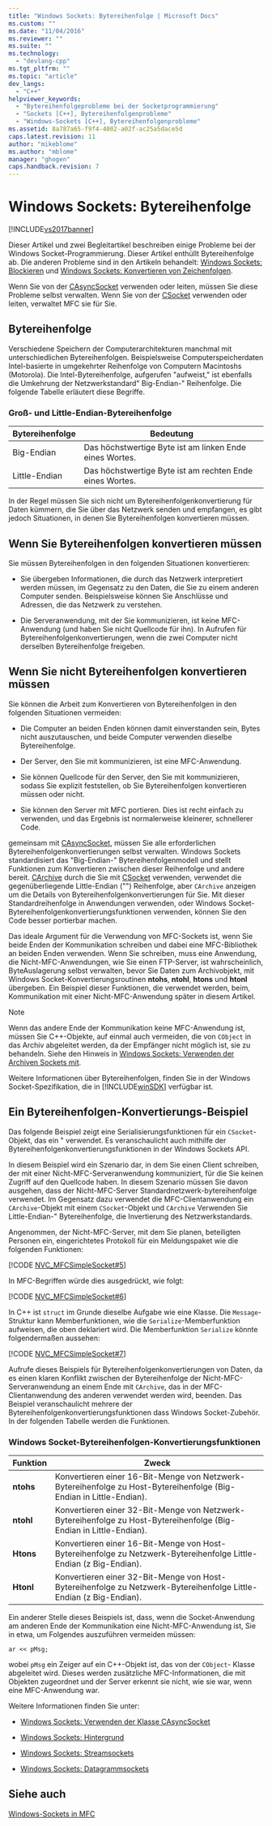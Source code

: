 ```yaml
---
title: "Windows Sockets: Bytereihenfolge | Microsoft Docs"
ms.custom: ""
ms.date: "11/04/2016"
ms.reviewer: ""
ms.suite: ""
ms.technology: 
  - "devlang-cpp"
ms.tgt_pltfrm: ""
ms.topic: "article"
dev_langs: 
  - "C++"
helpviewer_keywords: 
  - "Bytereihenfolgeprobleme bei der Socketprogrammierung"
  - "Sockets [C++], Bytereihenfolgenprobleme"
  - "Windows-Sockets [C++], Bytereihenfolgenprobleme"
ms.assetid: 8a787a65-f9f4-4002-a02f-ac25a5dace5d
caps.latest.revision: 11
author: "mikeblome"
ms.author: "mblome"
manager: "ghogen"
caps.handback.revision: 7
---
```

# Windows Sockets: Bytereihenfolge
[!INCLUDE[vs2017banner](../assembler/inline/includes/vs2017banner.md)]

Dieser Artikel und zwei Begleitartikel beschreiben einige Probleme bei der Windows Socket\-Programmierung.  Dieser Artikel enthüllt Bytereihenfolge ab.  Die anderen Probleme sind in den Artikeln behandelt: [Windows Sockets: Blockieren](../mfc/windows-sockets-blocking.md) und [Windows Sockets: Konvertieren von Zeichenfolgen](../mfc/windows-sockets-converting-strings.md).  
  
 Wenn Sie von der [CAsyncSocket](../mfc/reference/casyncsocket-class.md) verwenden oder leiten, müssen Sie diese Probleme selbst verwalten.  Wenn Sie von der [CSocket](../mfc/reference/csocket-class.md) verwenden oder leiten, verwaltet MFC sie für Sie.  
  
## Bytereihenfolge  
 Verschiedene Speichern der Computerarchitekturen manchmal mit unterschiedlichen Bytereihenfolgen.  Beispielsweise Computerspeicherdaten Intel\-basierte in umgekehrter Reihenfolge von Computern Macintoshs \(Motorola\).  Die Intel\-Bytereihenfolge, aufgerufen "aufweist," ist ebenfalls die Umkehrung der Netzwerkstandard" Big\-Endian\-" Reihenfolge.  Die folgende Tabelle erläutert diese Begriffe.  
  
### Groß\- und Little\-Endian\-Bytereihenfolge  
  
|Bytereihenfolge|Bedeutung|  
|---------------------|---------------|  
|Big\-Endian|Das höchstwertige Byte ist am linken Ende eines Wortes.|  
|Little\-Endian|Das höchstwertige Byte ist am rechten Ende eines Wortes.|  
  
 In der Regel müssen Sie sich nicht um Bytereihenfolgenkonvertierung für Daten kümmern, die Sie über das Netzwerk senden und empfangen, es gibt jedoch Situationen, in denen Sie Bytereihenfolgen konvertieren müssen.  
  
## Wenn Sie Bytereihenfolgen konvertieren müssen  
 Sie müssen Bytereihenfolgen in den folgenden Situationen konvertieren:  
  
-   Sie übergeben Informationen, die durch das Netzwerk interpretiert werden müssen, im Gegensatz zu den Daten, die Sie zu einem anderen Computer senden.  Beispielsweise können Sie Anschlüsse und Adressen, die das Netzwerk zu verstehen.  
  
-   Die Serveranwendung, mit der Sie kommunizieren, ist keine MFC\-Anwendung \(und haben Sie nicht Quellcode für ihn\).  In Aufrufen für Bytereihenfolgenkonvertierungen, wenn die zwei Computer nicht derselben Bytereihenfolge freigeben.  
  
## Wenn Sie nicht Bytereihenfolgen konvertieren müssen  
 Sie können die Arbeit zum Konvertieren von Bytereihenfolgen in den folgenden Situationen vermeiden:  
  
-   Die Computer an beiden Enden können damit einverstanden sein, Bytes nicht auszutauschen, und beide Computer verwenden dieselbe Bytereihenfolge.  
  
-   Der Server, den Sie mit kommunizieren, ist eine MFC\-Anwendung.  
  
-   Sie können Quellcode für den Server, den Sie mit kommunizieren, sodass Sie explizit feststellen, ob Sie Bytereihenfolgen konvertieren müssen oder nicht.  
  
-   Sie können den Server mit MFC portieren.  Dies ist recht einfach zu verwenden, und das Ergebnis ist normalerweise kleinerer, schnellerer Code.  
  
 gemeinsam mit [CAsyncSocket](../mfc/reference/casyncsocket-class.md), müssen Sie alle erforderlichen Bytereihenfolgenkonvertierungen selbst verwalten.  Windows Sockets standardisiert das "Big\-Endian\-" Bytereihenfolgenmodell und stellt Funktionen zum Konvertieren zwischen dieser Reihenfolge und andere bereit.  [CArchive](../mfc/reference/carchive-class.md) durch die Sie mit [CSocket](../mfc/reference/csocket-class.md) verwenden, verwendet die gegenüberliegende Little\-Endian \(""\) Reihenfolge, aber `CArchive` anzeigen um die Details von Bytereihenfolgenkonvertierungen für Sie.  Mit dieser Standardreihenfolge in Anwendungen verwenden, oder Windows Socket\-Bytereihenfolgenkonvertierungsfunktionen verwenden, können Sie den Code besser portierbar machen.  
  
 Das ideale Argument für die Verwendung von MFC\-Sockets ist, wenn Sie beide Enden der Kommunikation schreiben und dabei eine MFC\-Bibliothek an beiden Enden verwenden.  Wenn Sie schreiben, muss eine Anwendung, die Nicht\-MFC\-Anwendungen, wie Sie einen FTP\-Server, ist wahrscheinlich, ByteAuslagerung selbst verwalten, bevor Sie Daten zum Archivobjekt, mit Windows Socket\-Konvertierungsroutinen **ntohs**, **ntohl**, **htons** und **htonl** übergeben.  Ein Beispiel dieser Funktionen, die verwendet werden, beim, Kommunikation mit einer Nicht\-MFC\-Anwendung später in diesem Artikel.  
  
> [!NOTE]
>  Wenn das andere Ende der Kommunikation keine MFC\-Anwendung ist, müssen Sie C\+\+\-Objekte, auf einmal auch vermeiden, die von `CObject` in das Archiv abgeleitet werden, da der Empfänger nicht möglich ist, sie zu behandeln.  Siehe den Hinweis in [Windows Sockets: Verwenden der Archiven Sockets mit](../mfc/windows-sockets-using-sockets-with-archives.md).  
  
 Weitere Informationen über Bytereihenfolgen, finden Sie in der Windows Socket\-Spezifikation, die in [!INCLUDE[winSDK](../atl/includes/winsdk_md.md)] verfügbar ist.  
  
## Ein Bytereihenfolgen\-Konvertierungs\-Beispiel  
 Das folgende Beispiel zeigt eine Serialisierungsfunktionen für ein `CSocket`\-Objekt, das ein " verwendet.  Es veranschaulicht auch mithilfe der Bytereihenfolgenkonvertierungsfunktionen in der Windows Sockets API.  
  
 In diesem Beispiel wird ein Szenario dar, in dem Sie einen Client schreiben, der mit einer Nicht\-MFC\-Serveranwendung kommuniziert, für die Sie keinen Zugriff auf den Quellcode haben.  In diesem Szenario müssen Sie davon ausgehen, dass der Nicht\-MFC\-Server Standardnetzwerk\-bytereihenfolge verwendet.  Im Gegensatz dazu verwendet die MFC\-Clientanwendung ein `CArchive`\-Objekt mit einem `CSocket`\-Objekt und `CArchive` Verwenden Sie Little\-Endian\-" Bytereihenfolge, die Invertierung des Netzwerkstandards.  
  
 Angenommen, der Nicht\-MFC\-Server, mit dem Sie planen, beteiligten Personen ein, eingerichtetes Protokoll für ein Meldungspaket wie die folgenden Funktionen:  
  
 [!CODE [NVC_MFCSimpleSocket#5](../CodeSnippet/VS_Snippets_Cpp/NVC_MFCSimpleSocket#5)]  
  
 In MFC\-Begriffen würde dies ausgedrückt, wie folgt:  
  
 [!CODE [NVC_MFCSimpleSocket#6](../CodeSnippet/VS_Snippets_Cpp/NVC_MFCSimpleSocket#6)]  
  
 In C\+\+ ist `struct` im Grunde dieselbe Aufgabe wie eine Klasse.  Die `Message`\-Struktur kann Memberfunktionen, wie die `Serialize`\-Memberfunktion aufweisen, die oben deklariert wird.  Die Memberfunktion `Serialize` könnte folgendermaßen aussehen:  
  
 [!CODE [NVC_MFCSimpleSocket#7](../CodeSnippet/VS_Snippets_Cpp/NVC_MFCSimpleSocket#7)]  
  
 Aufrufe dieses Beispiels für Bytereihenfolgenkonvertierungen von Daten, da es einen klaren Konflikt zwischen der Bytereihenfolge der Nicht\-MFC\-Serveranwendung an einem Ende mit `CArchive`, das in der MFC\-Clientanwendung des anderen verwendet werden wird, beenden.  Das Beispiel veranschaulicht mehrere der Bytereihenfolgenkonvertierungsfunktionen dass Windows Socket\-Zubehör.  In der folgenden Tabelle werden die Funktionen.  
  
### Windows Socket\-Bytereihenfolgen\-Konvertierungsfunktionen  
  
|Funktion|Zweck|  
|--------------|-----------|  
|**ntohs**|Konvertieren einer 16\-Bit\-Menge von Netzwerk\-Bytereihenfolge zu Host\-Bytereihenfolge \(Big\-Endian in Little\-Endian\).|  
|**ntohl**|Konvertieren einer 32\-Bit\-Menge von Netzwerk\-Bytereihenfolge zu Host\-Bytereihenfolge \(Big\-Endian in Little\-Endian\).|  
|**Htons**|Konvertieren einer 16\-Bit\-Menge von Host\-Bytereihenfolge zu Netzwerk\-Bytereihenfolge Little\-Endian \(z Big\-Endian\).|  
|**Htonl**|Konvertieren einer 32\-Bit\-Menge von Host\-Bytereihenfolge zu Netzwerk\-Bytereihenfolge Little\-Endian \(z Big\-Endian\).|  
  
 Ein anderer Stelle dieses Beispiels ist, dass, wenn die Socket\-Anwendung am anderen Ende der Kommunikation eine Nicht\-MFC\-Anwendung ist, Sie in etwa, um Folgendes auszuführen vermeiden müssen:  
  
 `ar << pMsg;`  
  
 wobei `pMsg` ein Zeiger auf ein C\+\+\-Objekt ist, das von der `CObject`\- Klasse abgeleitet wird.  Dieses werden zusätzliche MFC\-Informationen, die mit Objekten zugeordnet und der Server erkennt sie nicht, wie sie war, wenn eine MFC\-Anwendung war.  
  
 Weitere Informationen finden Sie unter:  
  
-   [Windows Sockets: Verwenden der Klasse CAsyncSocket](../mfc/windows-sockets-using-class-casyncsocket.md)  
  
-   [Windows Sockets: Hintergrund](../mfc/windows-sockets-background.md)  
  
-   [Windows Sockets: Streamsockets](../mfc/windows-sockets-stream-sockets.md)  
  
-   [Windows Sockets: Datagrammsockets](../mfc/windows-sockets-datagram-sockets.md)  
  
## Siehe auch  
 [Windows\-Sockets in MFC](../mfc/windows-sockets-in-mfc.md)